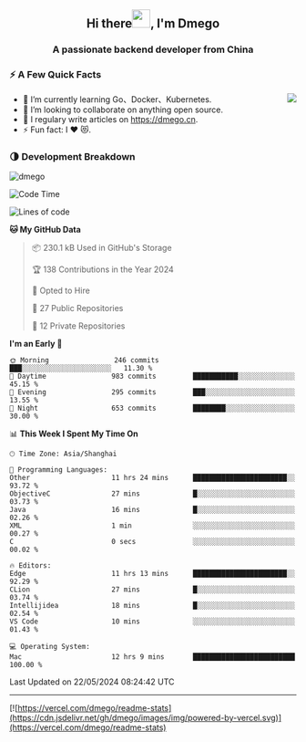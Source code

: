 <h2 align="center">Hi there<img src="https://cdn.jsdelivr.net/gh/dmego/images/img/Hi.gif" height="32" />, I'm Dmego </h2>
<h3 align="center">A passionate backend developer from China</h3>

### ⚡️ A Few Quick Facts

<img align="right" src="https://readme-stats-dmego.vercel.app/api?username=dmego&show_icons=true&icon_color=1573B3&hide_title=true&text_color=718096&bg_color=00000000&hide_border=true"/>

<ul>
    <li> 🌱 I’m currently learning Go、Docker、Kubernetes.</li>
    <li> 👯 I’m looking to collaborate on anything open source.</li>
    <li> 📝 I regulary write articles on <a href="https://dmego.cn">https://dmego.cn</a>.</li>
    <li> ⚡ Fun fact: I ❤️ 😻.</li>
</ul>

### 🌗 Development Breakdown

<img src="https://komarev.com/ghpvc/?username=dmego" alt="dmego" />

<!--START_SECTION:waka-->
![Code Time](http://img.shields.io/badge/Code%20Time-2%2C749%20hrs%2010%20mins-blue)

![Lines of code](https://img.shields.io/badge/From%20Hello%20World%20I%27ve%20Written-688.9%20thousand%20lines%20of%20code-blue)

**🐱 My GitHub Data** 

> 📦 230.1 kB Used in GitHub's Storage 
 > 
> 🏆 138 Contributions in the Year 2024
 > 
> 💼 Opted to Hire
 > 
> 📜 27 Public Repositories 
 > 
> 🔑 12 Private Repositories 
 > 
**I'm an Early 🐤** 

```text
🌞 Morning                246 commits         ███░░░░░░░░░░░░░░░░░░░░░░   11.30 % 
🌆 Daytime                983 commits         ███████████░░░░░░░░░░░░░░   45.15 % 
🌃 Evening                295 commits         ███░░░░░░░░░░░░░░░░░░░░░░   13.55 % 
🌙 Night                  653 commits         ████████░░░░░░░░░░░░░░░░░   30.00 % 
```


📊 **This Week I Spent My Time On** 

```text
🕑︎ Time Zone: Asia/Shanghai

💬 Programming Languages: 
Other                    11 hrs 24 mins      ███████████████████████░░   93.72 % 
ObjectiveC               27 mins             █░░░░░░░░░░░░░░░░░░░░░░░░   03.73 % 
Java                     16 mins             █░░░░░░░░░░░░░░░░░░░░░░░░   02.26 % 
XML                      1 min               ░░░░░░░░░░░░░░░░░░░░░░░░░   00.27 % 
C                        0 secs              ░░░░░░░░░░░░░░░░░░░░░░░░░   00.02 % 

🔥 Editors: 
Edge                     11 hrs 13 mins      ███████████████████████░░   92.29 % 
CLion                    27 mins             █░░░░░░░░░░░░░░░░░░░░░░░░   03.74 % 
Intellijidea             18 mins             █░░░░░░░░░░░░░░░░░░░░░░░░   02.54 % 
VS Code                  10 mins             ░░░░░░░░░░░░░░░░░░░░░░░░░   01.43 % 

💻 Operating System: 
Mac                      12 hrs 9 mins       █████████████████████████   100.00 % 
```


 Last Updated on 22/05/2024 08:24:42 UTC
<!--END_SECTION:waka-->

---

[![https://vercel.com/dmego/readme-stats](https://cdn.jsdelivr.net/gh/dmego/images/img/powered-by-vercel.svg)](https://vercel.com/dmego/readme-stats)


